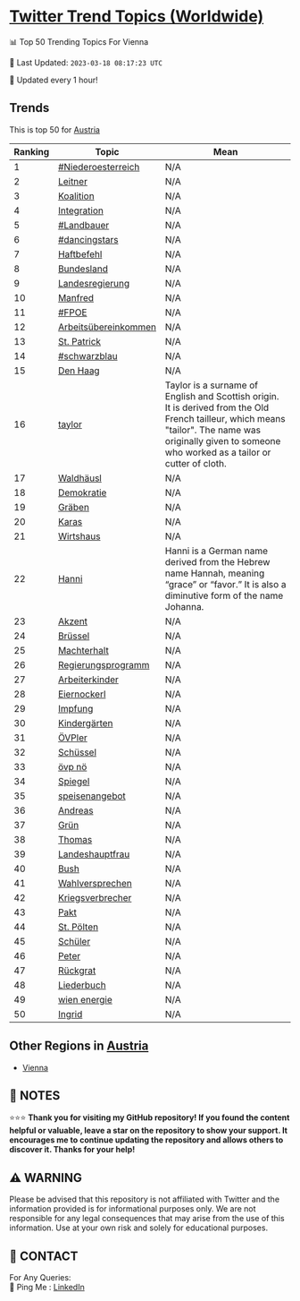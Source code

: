 [Twitter Trend Topics (Worldwide)](https://github.com/ErcinDedeoglu/Twitter-Trend-Topics)
==========


📊 Top 50 Trending Topics For Vienna

📆 Last Updated: `2023-03-18 08:17:23 UTC`

🔧 Updated every 1 hour!


## Trends

This is top 50 for [Austria](</Austria>)

| Ranking | Topic | Mean |
| ------- | ------------ | ------------ |
| 1 | [#Niederoesterreich](http://twitter.com/search?q=%23Niederoesterreich) | N/A |
| 2 | [Leitner](http://twitter.com/search?q=Leitner) | N/A |
| 3 | [Koalition](http://twitter.com/search?q=Koalition) | N/A |
| 4 | [Integration](http://twitter.com/search?q=Integration) | N/A |
| 5 | [#Landbauer](http://twitter.com/search?q=%23Landbauer) | N/A |
| 6 | [#dancingstars](http://twitter.com/search?q=%23dancingstars) | N/A |
| 7 | [Haftbefehl](http://twitter.com/search?q=Haftbefehl) | N/A |
| 8 | [Bundesland](http://twitter.com/search?q=Bundesland) | N/A |
| 9 | [Landesregierung](http://twitter.com/search?q=Landesregierung) | N/A |
| 10 | [Manfred](http://twitter.com/search?q=Manfred) | N/A |
| 11 | [#FPOE](http://twitter.com/search?q=%23FPOE) | N/A |
| 12 | [Arbeitsübereinkommen](http://twitter.com/search?q=Arbeits%c3%bcbereinkommen) | N/A |
| 13 | [St. Patrick](http://twitter.com/search?q=St.+Patrick) | N/A |
| 14 | [#schwarzblau](http://twitter.com/search?q=%23schwarzblau) | N/A |
| 15 | [Den Haag](http://twitter.com/search?q=Den+Haag) | N/A |
| 16 | [taylor](http://twitter.com/search?q=taylor) | Taylor is a surname of English and Scottish origin. It is derived from the Old French tailleur, which means "tailor". The name was originally given to someone who worked as a tailor or cutter of cloth. |
| 17 | [Waldhäusl](http://twitter.com/search?q=Waldh%c3%a4usl) | N/A |
| 18 | [Demokratie](http://twitter.com/search?q=Demokratie) | N/A |
| 19 | [Gräben](http://twitter.com/search?q=Gr%c3%a4ben) | N/A |
| 20 | [Karas](http://twitter.com/search?q=Karas) | N/A |
| 21 | [Wirtshaus](http://twitter.com/search?q=Wirtshaus) | N/A |
| 22 | [Hanni](http://twitter.com/search?q=Hanni) | Hanni is a German name derived from the Hebrew name Hannah, meaning “grace” or “favor.” It is also a diminutive form of the name Johanna. |
| 23 | [Akzent](http://twitter.com/search?q=Akzent) | N/A |
| 24 | [Brüssel](http://twitter.com/search?q=Br%c3%bcssel) | N/A |
| 25 | [Machterhalt](http://twitter.com/search?q=Machterhalt) | N/A |
| 26 | [Regierungsprogramm](http://twitter.com/search?q=Regierungsprogramm) | N/A |
| 27 | [Arbeiterkinder](http://twitter.com/search?q=Arbeiterkinder) | N/A |
| 28 | [Eiernockerl](http://twitter.com/search?q=Eiernockerl) | N/A |
| 29 | [Impfung](http://twitter.com/search?q=Impfung) | N/A |
| 30 | [Kindergärten](http://twitter.com/search?q=Kinderg%c3%a4rten) | N/A |
| 31 | [ÖVPler](http://twitter.com/search?q=%c3%96VPler) | N/A |
| 32 | [Schüssel](http://twitter.com/search?q=Sch%c3%bcssel) | N/A |
| 33 | [övp nö](http://twitter.com/search?q=%c3%b6vp+n%c3%b6) | N/A |
| 34 | [Spiegel](http://twitter.com/search?q=Spiegel) | N/A |
| 35 | [speisenangebot](http://twitter.com/search?q=speisenangebot) | N/A |
| 36 | [Andreas](http://twitter.com/search?q=Andreas) | N/A |
| 37 | [Grün](http://twitter.com/search?q=Gr%c3%bcn) | N/A |
| 38 | [Thomas](http://twitter.com/search?q=Thomas) | N/A |
| 39 | [Landeshauptfrau](http://twitter.com/search?q=Landeshauptfrau) | N/A |
| 40 | [Bush](http://twitter.com/search?q=Bush) | N/A |
| 41 | [Wahlversprechen](http://twitter.com/search?q=Wahlversprechen) | N/A |
| 42 | [Kriegsverbrecher](http://twitter.com/search?q=Kriegsverbrecher) | N/A |
| 43 | [Pakt](http://twitter.com/search?q=Pakt) | N/A |
| 44 | [St. Pölten](http://twitter.com/search?q=St.+P%c3%b6lten) | N/A |
| 45 | [Schüler](http://twitter.com/search?q=Sch%c3%bcler) | N/A |
| 46 | [Peter](http://twitter.com/search?q=Peter) | N/A |
| 47 | [Rückgrat](http://twitter.com/search?q=R%c3%bcckgrat) | N/A |
| 48 | [Liederbuch](http://twitter.com/search?q=Liederbuch) | N/A |
| 49 | [wien energie](http://twitter.com/search?q=wien+energie) | N/A |
| 50 | [Ingrid](http://twitter.com/search?q=Ingrid) | N/A |



## Other Regions in [Austria](</Austria>)

* [Vienna](</Austria/Vienna.md>)



## 📝 NOTES

⭐⭐⭐ **Thank you for visiting my GitHub repository! If you found the content helpful or valuable, leave a star on the repository to show your support. It encourages me to continue updating the repository and allows others to discover it. Thanks for your help!**


## ⚠️ WARNING

Please be advised that this repository is not affiliated with Twitter and the information provided is for informational purposes only. We are not responsible for any legal consequences that may arise from the use of this information. Use at your own risk and solely for educational purposes.


## 📨 CONTACT

 For Any Queries:  
            🏓 Ping Me : [LinkedIn](https://www.linkedin.com/in/ercindedeoglu/)
